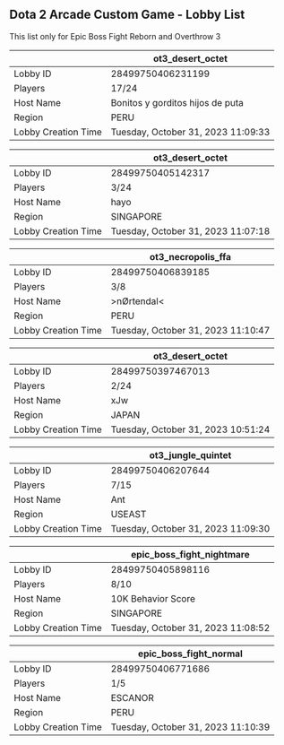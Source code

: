 ## Dota 2 Arcade Custom Game - Lobby List

This list only for Epic Boss Fight Reborn and Overthrow 3

|  | ot3_desert_octet |
| ------ | ------ |
| Lobby ID | 28499750406231199 |
| Players | 17/24 |
| Host Name | Bonitos y gorditos hijos de puta |
| Region | PERU |
| Lobby Creation Time | Tuesday, October 31, 2023 11:09:33 |


|  | ot3_desert_octet |
| ------ | ------ |
| Lobby ID | 28499750405142317 |
| Players | 3/24 |
| Host Name | hayo |
| Region | SINGAPORE |
| Lobby Creation Time | Tuesday, October 31, 2023 11:07:18 |


|  | ot3_necropolis_ffa |
| ------ | ------ |
| Lobby ID | 28499750406839185 |
| Players | 3/8 |
| Host Name | >nØrtendal< |
| Region | PERU |
| Lobby Creation Time | Tuesday, October 31, 2023 11:10:47 |


|  | ot3_desert_octet |
| ------ | ------ |
| Lobby ID | 28499750397467013 |
| Players | 2/24 |
| Host Name | xJw |
| Region | JAPAN |
| Lobby Creation Time | Tuesday, October 31, 2023 10:51:24 |


|  | ot3_jungle_quintet |
| ------ | ------ |
| Lobby ID | 28499750406207644 |
| Players | 7/15 |
| Host Name | Ant |
| Region | USEAST |
| Lobby Creation Time | Tuesday, October 31, 2023 11:09:30 |


|  | epic_boss_fight_nightmare |
| ------ | ------ |
| Lobby ID | 28499750405898116 |
| Players | 8/10 |
| Host Name | 10K Behavior Score |
| Region | SINGAPORE |
| Lobby Creation Time | Tuesday, October 31, 2023 11:08:52 |


|  | epic_boss_fight_normal |
| ------ | ------ |
| Lobby ID | 28499750406771686 |
| Players | 1/5 |
| Host Name | ESCANOR |
| Region | PERU |
| Lobby Creation Time | Tuesday, October 31, 2023 11:10:39 |


